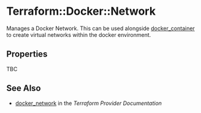 # Terraform::Docker::Network

Manages a Docker Network. This can be used alongside
[docker\_container](/docs/providers/docker/r/container.html)
to create virtual networks within the docker environment.

## Properties

TBC

## See Also

* [docker_network](https://www.terraform.io/docs/providers/docker/r/network.html) in the _Terraform Provider Documentation_